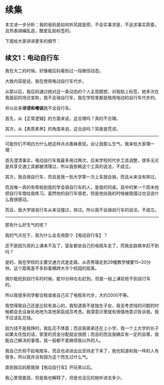 # 续集

本文进一步分析：我的爸妈是如何听风就是雨，不会实事求是，不追求事实原委，且热衷胡编乱造，酷爱乱贴标签的。

下面给大家讲讲更多的细节：



## 续文1：电动自行车

我在大二的时候，好像被后妈看到过一段微信动态。

大致内容是说，我在使用电动自行车代步。

从那以后，我后妈通过她对这一条动态的个人主观臆想，对我贴上标签，她多次在我面前的场合宣称，我不会骑自行车，我在学校里都是租用电动的自行车代步的。

并以此来**诽谤和嘲讽**我不会自行车。

首先，从【正常逻辑】的方面来说，这合理吗？真的不合理。

其次，从【素质素养】的角度来说，这合适吗？简直是荒谬。

---

可能你们不明白为什么她这样点点愚昧表现，会让我那么生气。我来给大家理一理：

首先澄清事实，电动自行车我最多用过两次，后来学校的代步工具调整，很多无论是共享交通工具都被清理过，所以我依赖这个工具的说法，不成立。

其次，我会骑自行车，而且是我一到大学第一次上车就会骑，而且从来没有摔过。

而且唯一真的有帮助到我的学会骑自行车的人，是我的同桌。高中的某一个周末他把自行车借给我练习。虽然他的自行车很老，但是他扶我的时候被我撞过也没说什么我很感动。

而且，我大学骑自行车从来没撞过，摔过。所以我不会骑自行车的说法，不成立。

----

那有什么好生气的呢？

我的气点在于，我为什么会去用那个【电动自行车】？

还不是因为真的上课来不及了，室友都坐自己的电瓶车走了，而我走路根本赶不到吗？

是的，我在学校的主要交通方式是走路，从杏男寝走到29幢教学楼要15~20分钟。这个距离差不多斜着横跨大半个校园的距离。

偶尔能抢到自行车的时候，能10分钟左右赶到。但是一般上课前抢不到自行车的。

所以我很多同学都合租或者自己买了电瓶车代步，大约2000不等。

我觉得我自己还是比较有良心的，我知道我不是独生子女，我去考虑钱的问题的时候都会去设身处地地为其他家庭成员考虑。我潜意识里就有很强地意识告诉我，我不应该乱花钱。

因为钱不是我挣的，我乱花不体面；而且我弟弟还在上小学，我一个上大学的长子如果太任性的话，家里的资金分配就会很困；而且的而且我确实有一定的自尊，我能自己解决的事情，我一般都不爱麻烦我以外的人。

我自己负担不起电瓶车，而且也进进出出坚持走下来了，我也知道和我一样的人有很多。所以我并没有因为这个而生过什么气。

直到我后妈那我骑【电动自行车】开玩笑以后。

我心里很委屈，但是我也解释了，但是也没见的她听进去多少。







